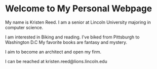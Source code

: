 <!DOCTYPE html>
<html lang="en">
<head>
<meta charset="UTF-8">
<meta name="viewport" content="width=device-width, initial-scale=1.0">
<title> Kristen's - Personal Webpage </title>
</head>
<body>
<h1>Welcome to My Personal Webpage</h1>
<p>My name is Kristen Reed. I am a senior at Lincoln University majoring in computer science. </p>
 <P>I am interested in Biking and reading. I've biked from Pittsburgh to Washington D.C My favorite books are fantasy and mystery.  </P>
  <p> I aim to become an architect and open my firm. </p>  
  <p> I can be reached at kristen.reed@lions.lincoln.edu </p>
</body>
</html>
